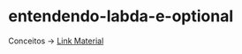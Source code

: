 # entendendo-labda-e-optional

Conceitos -> [Link Material](https://github.com/jacquelinesantana/entendendo-labda-e-optional/blob/main/entendendo-expressao-lambda.md)
